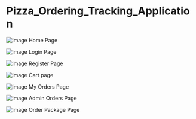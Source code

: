 # Pizza_Ordering_Tracking_Application

![image](https://user-images.githubusercontent.com/65479359/202373944-cd7e4b8c-5d6f-44e7-a3eb-4fc4b58e8e51.png)
Home Page

![image](https://user-images.githubusercontent.com/65479359/202374097-5c82ada0-55d5-416e-b5f1-bb710897ad3a.png)
Login Page

![image](https://user-images.githubusercontent.com/65479359/202374168-973daa24-8542-40ca-b33c-eaabcd585097.png)
Register Page

![image](https://user-images.githubusercontent.com/65479359/202374229-1525381e-01f3-4332-91ba-c8c01628edd6.png)
Cart page

![image](https://user-images.githubusercontent.com/65479359/202374339-b324561f-cd99-464d-8371-ee77c7b89587.png)
My Orders Page

![image](https://user-images.githubusercontent.com/65479359/202374394-4f4e7def-0e57-49fd-b932-b3fb0cf9a952.png)
Admin Orders Page

![image](https://user-images.githubusercontent.com/65479359/202374481-4a3a5ab0-992d-46ce-9c7e-c184547e1dc9.png)
Order Package Page
